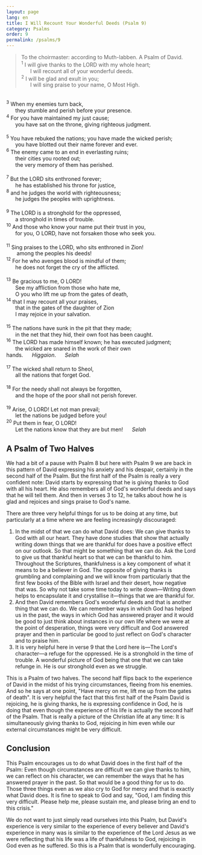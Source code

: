 ```yaml
---
layout: page
lang: en
title: I Will Recount Your Wonderful Deeds (Psalm 9)
category: Psalms
order: 9
permalink: /psalms/9
---
```


> To the choirmaster: according to Muth-labben. A Psalm of David.<br />
<sup>1</sup> I will give thanks to the LORD with my whole heart;<br />
&nbsp;&nbsp;&nbsp;&nbsp;&nbsp;&nbsp;I will recount all of your wonderful deeds.<br />
<sup>2</sup> I will be glad and exult in you;<br />
&nbsp;&nbsp;&nbsp;&nbsp;&nbsp;&nbsp;I will sing praise to your name, O Most High.<br />
<br />
<sup>3</sup> When my enemies turn back,<br />
&nbsp;&nbsp;&nbsp;&nbsp;&nbsp;&nbsp;they stumble and perish before your presence.<br />
<sup>4</sup> For you have maintained my just cause;<br />
&nbsp;&nbsp;&nbsp;&nbsp;&nbsp;&nbsp;you have sat on the throne, giving righteous judgment.<br />
<br />
<sup>5</sup> You have rebuked the nations; you have made the wicked perish;<br />
&nbsp;&nbsp;&nbsp;&nbsp;&nbsp;&nbsp;you have blotted out their name forever and ever.<br />
<sup>6</sup> The enemy came to an end in everlasting ruins;<br />
&nbsp;&nbsp;&nbsp;&nbsp;&nbsp;&nbsp;their cities you rooted out;<br />
&nbsp;&nbsp;&nbsp;&nbsp;&nbsp;&nbsp;the very memory of them has perished.<br />
<br />	
<sup>7</sup> But the LORD sits enthroned forever;<br />
&nbsp;&nbsp;&nbsp;&nbsp;&nbsp;&nbsp;he has established his throne for justice,<br />
<sup>8</sup> and he judges the world with righteousness;<br />
&nbsp;&nbsp;&nbsp;&nbsp;&nbsp;&nbsp;he judges the peoples with uprightness.<br />
<br />
<sup>9</sup> The LORD is a stronghold for the oppressed,<br />
&nbsp;&nbsp;&nbsp;&nbsp;&nbsp;&nbsp;a stronghold in times of trouble.<br />
<sup>10</sup> And those who know your name put their trust in you,<br />
&nbsp;&nbsp;&nbsp;&nbsp;&nbsp;&nbsp;for you, O LORD, have not forsaken those who seek you.<br />
<br />
<sup>11</sup> Sing praises to the LORD, who sits enthroned in Zion!<br />
&nbsp;&nbsp;&nbsp;&nbsp;&nbsp;&nbsp; among the peoples his deeds!<br />
<sup>12</sup> For he who avenges blood is mindful of them;<br />
&nbsp;&nbsp;&nbsp;&nbsp;&nbsp;&nbsp;he does not forget the cry of the afflicted.<br />
<br />
<sup>13</sup> Be gracious to me, O LORD!<br />
&nbsp;&nbsp;&nbsp;&nbsp;&nbsp;&nbsp;See my affliction from those who hate me,<br />
&nbsp;&nbsp;&nbsp;&nbsp;&nbsp;&nbsp;O you who lift me up from the gates of death,<br />
<sup>14</sup> that I may recount all your praises,<br />
&nbsp;&nbsp;&nbsp;&nbsp;&nbsp;&nbsp;that in the gates of the daughter of Zion<br />
&nbsp;&nbsp;&nbsp;&nbsp;&nbsp;&nbsp;I may rejoice in your salvation.<br />
<br />
<sup>15</sup> The nations have sunk in the pit that they made;<br />
&nbsp;&nbsp;&nbsp;&nbsp;&nbsp;&nbsp;in the net that they hid, their own foot has been caught.<br />
<sup>16</sup> The LORD has made himself known; he has executed judgment;<br />
&nbsp;&nbsp;&nbsp;&nbsp;&nbsp;&nbsp;the wicked are snared in the work of their own hands.&nbsp;&nbsp;&nbsp;&nbsp;&nbsp;&nbsp;<i>Higgaion</i>.&nbsp;&nbsp;&nbsp;&nbsp;&nbsp;&nbsp;<i>Selah</i><br />
<br />	
<sup>17</sup> The wicked shall return to Sheol,<br />
&nbsp;&nbsp;&nbsp;&nbsp;&nbsp;&nbsp;all the nations that forget God.<br />
<br />
<sup>18</sup> For the needy shall not always be forgotten,<br />
&nbsp;&nbsp;&nbsp;&nbsp;&nbsp;&nbsp;and the hope of the poor shall not perish forever.<br />
<br />
<sup>19</sup> Arise, O LORD! Let not man prevail;<br />
&nbsp;&nbsp;&nbsp;&nbsp;&nbsp;&nbsp;let the nations be judged before you!<br />
<sup>20</sup> Put them in fear, O LORD!<br />
&nbsp;&nbsp;&nbsp;&nbsp;&nbsp;&nbsp;Let the nations know that they are but men!&nbsp;&nbsp;&nbsp;&nbsp;&nbsp;&nbsp;<i>Selah</i>

## A Psalm of Two Halves
We had a bit of a pause with Psalm 8 but here with Psalm 9 we are back in this pattern of David expressing his anxiety and his despair, certainly in the second half of the Psalm. But the first half of the Psalm is really a very confident note: David starts by expressing that he is giving thanks to God with all his heart. He also remembers all of God's wonderful deeds and says that he will tell them. And then in verses 3 to 12, he talks about how he is glad and rejoices and sings praise to God's name.

There are three very helpful things for us to be doing at any time, but particularly at a time where we are feeling increasingly discouraged:
<ol>
<li>In the midst of that we can do what David does: We can give thanks to God with all our heart. They have done studies that show that actually writing down things that we are thankful for does have a positive effect on our outlook. So that might be something that we can do. Ask the Lord to give us that thankful heart so that we can be thankful to him. Throughout the Scriptures, thankfulness is a key component of what it means to be a believer in God. The opposite of giving thanks is grumbling and complaining and we will know from particularly that the first few books of the Bible with Israel and their desert, how negative that was. So why not take some time today to write down&mdash;Writing down helps to encapsulate it and crystallise it&mdash;things that we are thankful for.</li>
<li>And then David remembers God's wonderful deeds and that is another thing that we can do. We can remember ways in which God has helped us in the past, the ways in which God has answered prayer and it would be good to just think about instances in our own life where we were at the point of desperation, things were very difficult and God answered prayer and then in particular be good to just reflect on God's character and to praise him.</li>
<li>It is very helpful here in verse 9 that the Lord here is&mdash;The Lord's character&mdash;a refuge for the oppressed. He is a stronghold in the time of trouble. A wonderful picture of God being that one that we can take refunge in. He is our stronghold even as we struggle.</li>
</ol>

This is a Psalm of two halves. The second half flips back to the experience of David in the midst of his trying circumstances, fleeing from his enemies. And so he says at one point, "Have mercy on me, lift me up from the gates of death". It is very helpful the fact that this first half of the Psalm David is rejoicing, he is giving thanks, he is expressing confidence in God, he is doing that even though the experience of his life is actually the second half of the Psalm. That is really a picture of the Christian life at any time: It is simultaneously giving thanks to God, rejoicing in him even while our external circumstances might be very difficult.

## Conclusion
This Psalm encourages us to do what David does in the first half of the Psalm: Even though circumstances are difficult we can give thanks to him, we can reflect on his character, we can remember the ways that he has answered prayer in the past. So that would be a good thing for us to do. Those three things even as we also cry to God for mercy and that is exactly what David does. It is fine to speak to God and say, "God, I am finding this very difficult. Please help me, please sustain me, and please bring an end to this crisis."

We do not want to just simply read ourselves into this Psalm, but David's experience is very similar to the experience of every believer and David's experience in many was is similar to the experience of the Lord Jesus as we were reflecting that his life was a life of thankfulness to God, rejoicing in God even as he suffered. So this is a Psalm that is wonderfully encouraging.
